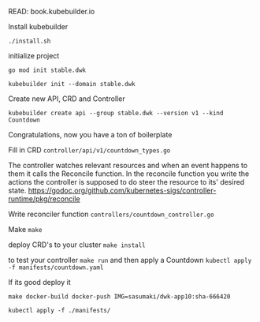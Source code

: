 READ: book.kubebuilder.io 

Install kubebuilder
```
./install.sh
```

initialize project
```
go mod init stable.dwk

kubebuilder init --domain stable.dwk
```

Create new API, CRD and Controller
```
kubebuilder create api --group stable.dwk --version v1 --kind Countdown
``` 
Congratulations, now you have a ton of boilerplate

Fill in CRD `controller/api/v1/countdown_types.go`

The controller watches relevant resources and when an event happens to them it calls the Reconcile function. In the reconcile function you write the actions the controller is supposed to do steer the resource to its' desired state.
https://godoc.org/github.com/kubernetes-sigs/controller-runtime/pkg/reconcile

Write reconciler function `controllers/countdown_controller.go`


Make `make`

deploy CRD's to your cluster `make install`

to test your controller `make run` and then apply a Countdown `kubectl apply -f manifests/countdown.yaml`

If its good deploy it
```
make docker-build docker-push IMG=sasumaki/dwk-app10:sha-666420
```

```
kubectl apply -f ./manifests/
```

